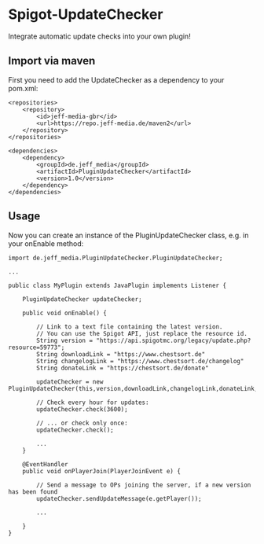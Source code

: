 # Spigot-UpdateChecker
Integrate automatic update checks into your own plugin!

## Import via maven
First you need to add the UpdateChecker as a dependency to your pom.xml:

```
<repositories>
    <repository>
	    <id>jeff-media-gbr</id>
	    <url>https://repo.jeff-media.de/maven2</url>
    </repository>
</repositories>		

<dependencies>
    <dependency>
        <groupId>de.jeff_media</groupId>
	    <artifactId>PluginUpdateChecker</artifactId>
	    <version>1.0</version>
    </dependency>
</dependencies>
```

## Usage
Now you can create an instance of the PluginUpdateChecker class, e.g. in your onEnable method:

```
import de.jeff_media.PluginUpdateChecker.PluginUpdateChecker;

...

public class MyPlugin extends JavaPlugin implements Listener {

    PluginUpdateChecker updateChecker;

    public void onEnable() {

        // Link to a text file containing the latest version.
        // You can use the Spigot API, just replace the resource id.
        String version = "https://api.spigotmc.org/legacy/update.php?resource=59773";
        String downloadLink = "https://www.chestsort.de"
        String changelogLink = "https://www.chestsort.de/changelog"
        String donateLink = "https://chestsort.de/donate"

        updateChecker = new PluginUpdateChecker(this,version,downloadLink,changelogLink,donateLink,);

        // Check every hour for updates:
        updateChecker.check(3600);

        // ... or check only once:
        updateChecker.check();

        ...
    }

    @EventHandler
    public void onPlayerJoin(PlayerJoinEvent e) {
    
        // Send a message to OPs joining the server, if a new version has been found
        updateChecker.sendUpdateMessage(e.getPlayer());

        ...

    }
}
```
